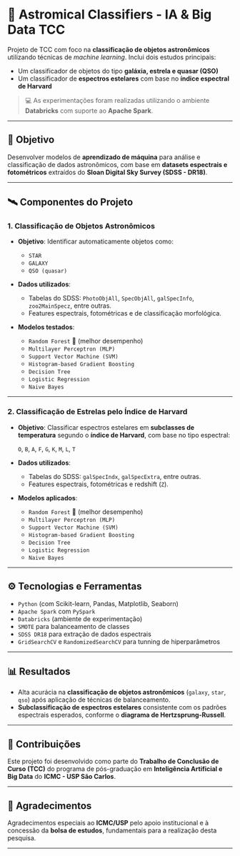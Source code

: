 # 🌌 Astromical Classifiers - IA & Big Data TCC

Projeto de TCC com foco na **classificação de objetos astronômicos** utilizando técnicas de *machine learning*. Inclui dois estudos principais:  
- Um classificador de objetos do tipo **galáxia, estrela e quasar (QSO)**  
- Um classificador de **espectros estelares** com base no **índice espectral de Harvard**

> 💻 As experimentações foram realizadas utilizando o ambiente **Databricks** com suporte ao **Apache Spark**.

---

## 🎯 Objetivo

Desenvolver modelos de **aprendizado de máquina** para análise e classificação de dados astronômicos, com base em **datasets espectrais e fotométricos** extraídos do **Sloan Digital Sky Survey (SDSS - DR18)**.

---

## 🛰️ Componentes do Projeto

### 1. Classificação de Objetos Astronômicos

- **Objetivo**: Identificar automaticamente objetos como:
  - `STAR`
  - `GALAXY`
  - `QSO (quasar)`

- **Dados utilizados**:
  - Tabelas do SDSS: `PhotoObjAll`, `SpecObjAll`, `galSpecInfo`, `zoo2MainSpecz`, entre outras.
  - Features espectrais, fotométricas e de classificação morfológica.

- **Modelos testados**:
  - `Random Forest` 🌟 (melhor desempenho)
  - `Multilayer Perceptron (MLP)`
  - `Support Vector Machine (SVM)`
  - `Histogram-based Gradient Boosting`
  - `Decision Tree`
  - `Logistic Regression`
  - `Naive Bayes`

---

### 2. Classificação de Estrelas pelo Índice de Harvard

- **Objetivo**: Classificar espectros estelares em **subclasses de temperatura** segundo o **índice de Harvard**, com base no tipo espectral:

  `O`, `B`, `A`, `F`, `G`, `K`, `M`, `L`, `T`

- **Dados utilizados**:
  - Tabelas do SDSS: `galSpecIndx`, `galSpecExtra`, entre outras.
  - Features espectrais, fotométricas e redshift (`Z`).

- **Modelos aplicados**:
  - `Random Forest` 🌟 (melhor desempenho)
  - `Multilayer Perceptron (MLP)`
  - `Support Vector Machine (SVM)`
  - `Histogram-based Gradient Boosting`
  - `Decision Tree`
  - `Logistic Regression`
  - `Naive Bayes`

---

## ⚙️ Tecnologias e Ferramentas

- `Python` (com Scikit-learn, Pandas, Matplotlib, Seaborn)
- `Apache Spark` com `PySpark`
- `Databricks` (ambiente de experimentação)
- `SMOTE` para balanceamento de classes
- `SDSS DR18` para extração de dados espectrais
- `GridSearchCV` e `RandomizedSearchCV` para tunning de hiperparâmetros

---

## 📊 Resultados

- Alta acurácia na **classificação de objetos astronômicos** (`galaxy`, `star`, `qso`) após aplicação de técnicas de balanceamento.
- **Subclassificação de espectros estelares** consistente com os padrões espectrais esperados, conforme o **diagrama de Hertzsprung-Russell**.

---

## 🧠 Contribuições

Este projeto foi desenvolvido como parte do **Trabalho de Conclusão de Curso (TCC)** do programa de pós-graduação em **Inteligência Artificial e Big Data** do **ICMC - USP São Carlos**.

---

## 🙏 Agradecimentos

Agradecimentos especiais ao **ICMC/USP** pelo apoio institucional e à concessão da **bolsa de estudos**, fundamentais para a realização desta pesquisa.

---

